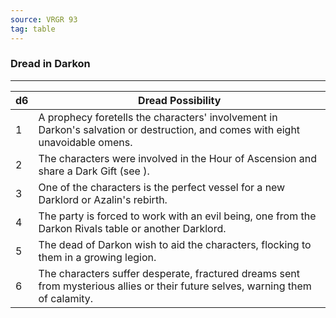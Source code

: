 ```yaml
---
source: VRGR 93
tag: table
---
```


### Dread in Darkon
---
|d6|Dread Possibility|
|----|------------|
|1|A prophecy foretells the characters' involvement in Darkon's salvation or destruction, and comes with eight unavoidable omens.|
|2|The characters were involved in the Hour of Ascension and share a Dark Gift (see ).|
|3|One of the characters is the perfect vessel for a new Darklord or Azalin's rebirth.|
|4|The party is forced to work with an evil being, one from the Darkon Rivals table or another Darklord.|
|5|The dead of Darkon wish to aid the characters, flocking to them in a growing legion.|
|6|The characters suffer desperate, fractured dreams sent from mysterious allies or their future selves, warning them of calamity.|
